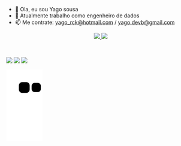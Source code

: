 - 👋 Ola, eu sou Yago sousa
- 👀 Atualmente trabalho como engenheiro de dados
- 📫 Me contrate: yago_rck@hotmail.com / yago.devb@gmail.com


<div align="center">
  <a href="https://github.com/Yagorckff">
  <img height="180em" src="https://github-readme-stats.vercel.app/api?username=Yagorckff&show_icons=true&theme=dracula&include_all_commits=true&count_private=true"/>
  <img height="180em" src="https://github-readme-stats.vercel.app/api/top-langs/?username=Yagorckff&layout=compact&langs_count=7&theme=dracula"/>
</div>
<div style="display: inline_block"><br>


  
  ##
 
<div> 

  <a href="https://www.instagram.com/yagosousaff/" target="_blank"><img src="https://img.shields.io/badge/-Instagram-%23E4405F?style=for-the-badge&logo=instagram&logoColor=white" target="_blank"></a>
  <a href = "yago.devb@gmail.com"><img src="https://img.shields.io/badge/-Gmail-%23333?style=for-the-badge&logo=gmail&logoColor=white" target="_blank"></a>
  <a href="https://www.linkedin.com/in/yago-sousa-ff/" target="_blank"><img src="https://img.shields.io/badge/-LinkedIn-%230077B5?style=for-the-badge&logo=linkedin&logoColor=white" target="_blank"></a> 
 
  
  
  ![Snake animation](https://github.com/rafaballerini/rafaballerini/blob/output/github-contribution-grid-snake.svg)
 
</div>
